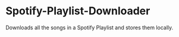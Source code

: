 # Spotify-Playlist-Downloader
Downloads all the songs in a Spotify Playlist and stores them locally.
